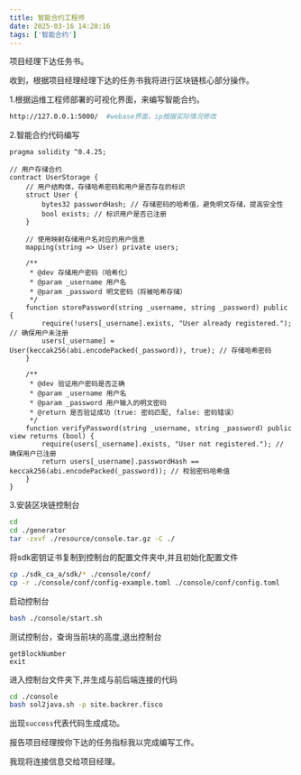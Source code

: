 ```yaml
---
title: 智能合约工程师
date: 2025-03-16 14:28:16
tags: ['智能合约']
---
```


项目经理下达任务书。



收到，根据项目经理经理下达的任务书我将进行区块链核心部分操作。

1.根据运维工程师部署的可视化界面，来编写智能合约。

```sh
http://127.0.0.1:5000/  #webase界面，ip根据实际情况修改
```

2.智能合约代码编写

```solidity
pragma solidity ^0.4.25;

// 用户存储合约
contract UserStorage {
    // 用户结构体，存储哈希密码和用户是否存在的标识
    struct User {
        bytes32 passwordHash; // 存储密码的哈希值，避免明文存储，提高安全性
        bool exists; // 标识用户是否已注册
    }
    
    // 使用映射存储用户名对应的用户信息
    mapping(string => User) private users;
    
    /**
     * @dev 存储用户密码（哈希化）
     * @param _username 用户名
     * @param _password 明文密码（将被哈希存储）
     */
    function storePassword(string _username, string _password) public {
        require(!users[_username].exists, "User already registered."); // 确保用户未注册
        users[_username] = User(keccak256(abi.encodePacked(_password)), true); // 存储哈希密码
    }
    
    /**
     * @dev 验证用户密码是否正确
     * @param _username 用户名
     * @param _password 用户输入的明文密码
     * @return 是否验证成功（true: 密码匹配, false: 密码错误）
     */
    function verifyPassword(string _username, string _password) public view returns (bool) {
        require(users[_username].exists, "User not registered."); // 确保用户已注册
        return users[_username].passwordHash == keccak256(abi.encodePacked(_password)); // 校验密码哈希值
    }
}
```

3.安装区块链控制台

```sh
cd
cd ./generator
tar -zxvf ./resource/console.tar.gz -C ./
```

将sdk密钥证书复制到控制台的配置文件夹中,并且初始化配置文件

```sh
cp ./sdk_ca_a/sdk/* ./console/conf/
cp -r ./console/conf/config-example.toml ./console/conf/config.toml
```

启动控制台

```sh
bash ./console/start.sh
```

测试控制台，查询当前块的高度,退出控制台

```
getBlockNumber
exit
```

进入控制台文件夹下,并生成与前后端连接的代码

```sh
cd ./console
bash sol2java.sh -p site.backrer.fisco
```

出现`success`代表代码生成成功。

报告项目经理按你下达的任务指标我以完成编写工作。

我现将连接信息交给项目经理。
